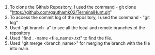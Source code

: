 1. To clone the Github Repository, I used the command - git clone "https://github.com/gauthamk02/TerminalHunt.git"
5. To access the commit log of the repository, I used the command - "git log"
6. Used "git branch -a" to see all the local and remote branches of the repository
8. Used "find . -name <file_name>.txt" to find the file.
9. Used "git merge <branch_name>" for merging the branch with the file into main.
